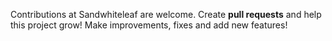 Contributions at Sandwhiteleaf are welcome. Create **pull requests** and help this project grow! Make improvements, fixes and add new features!
